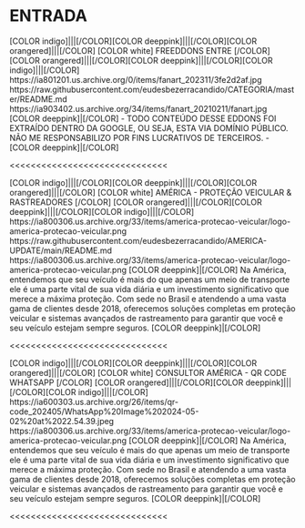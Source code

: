 # ENTRADA






<channels> 
<channel>
<name>[COLOR indigo]|||[/COLOR][COLOR deeppink]|||[/COLOR][COLOR orangered]|||[/COLOR] [COLOR white] FREEDDONS  ENTRE [/COLOR] [COLOR orangered]|||[/COLOR][COLOR deeppink]|||[/COLOR][COLOR indigo]|||[/COLOR]</name>
<thumbnail>https://ia801201.us.archive.org/0/items/fanart_202311/3fe2d2af.jpg</thumbnail>
<externallink>https://raw.githubusercontent.com/eudesbezerracandido/CATEGORIA/master/README.md</externallink>
<fanart>https://ia903402.us.archive.org/34/items/fanart_20210211/fanart.jpg</fanart>
<info>
[COLOR deeppink]|[/COLOR] - TODO CONTEÚDO DESSE EDDONS FOI EXTRAÍDO DENTRO DA GOOGLE, OU SEJA, ESTA VIA DOMÍNIO PÚBLICO. NÃO ME RESPONSABILIZO POR FINS LUCRATIVOS DE TERCEIROS. - [COLOR deeppink]|[/COLOR]</info>
</channel>
</channels>

<<<<<<<<<<<<<<<<<<<<<<<<<<<<<<

<channels> 
<channel>
<name>[COLOR indigo]|||[/COLOR][COLOR deeppink]|||[/COLOR][COLOR orangered]|||[/COLOR] [COLOR white] AMÉRICA - PROTEÇÃO VEICULAR & RASTREADORES [/COLOR] [COLOR orangered]|||[/COLOR][COLOR deeppink]|||[/COLOR][COLOR indigo]|||[/COLOR]</name>
<thumbnail>https://ia800306.us.archive.org/33/items/america-protecao-veicular/logo-america-protecao-veicular.png</thumbnail>
<externallink>https://raw.githubusercontent.com/eudesbezerracandido/AMERICA-UPDATE/main/README.md</externallink>
<fanart>https://ia800306.us.archive.org/33/items/america-protecao-veicular/logo-america-protecao-veicular.png</fanart>
<info>
[COLOR deeppink]|[/COLOR] Na América, entendemos que seu veículo é mais do que apenas um meio de transporte ele é uma parte vital de sua vida diária e um investimento significativo que merece a máxima proteção. Com sede no  Brasil  e atendendo a uma vasta gama de clientes desde 2018, oferecemos soluções completas em proteção veicular e sistemas avançados de rastreamento para garantir que você e seu veículo estejam sempre seguros. [COLOR deeppink]|[/COLOR]</info>
</channel>
</channels>

<<<<<<<<<<<<<<<<<<<<<<<<<<<<<<

<channels> 
<channel>
<name>[COLOR indigo]|||[/COLOR][COLOR deeppink]|||[/COLOR][COLOR orangered]|||[/COLOR] [COLOR white] CONSULTOR AMÉRICA - QR CODE WHATSAPP [/COLOR] [COLOR orangered]|||[/COLOR][COLOR deeppink]|||[/COLOR][COLOR indigo]|||[/COLOR]</name>
<thumbnail>https://ia600303.us.archive.org/26/items/qr-code_202405/WhatsApp%20Image%202024-05-02%20at%2022.54.39.jpeg</thumbnail>
<externallink></externallink>
<fanart>https://ia800306.us.archive.org/33/items/america-protecao-veicular/logo-america-protecao-veicular.png</fanart>
<info>
[COLOR deeppink]|[/COLOR] Na América, entendemos que seu veículo é mais do que apenas um meio de transporte ele é uma parte vital de sua vida diária e um investimento significativo que merece a máxima proteção. Com sede no  Brasil  e atendendo a uma vasta gama de clientes desde 2018, oferecemos soluções completas em proteção veicular e sistemas avançados de rastreamento para garantir que você e seu veículo estejam sempre seguros. [COLOR deeppink]|[/COLOR]</info>
</channel>
</channels>

<<<<<<<<<<<<<<<<<<<<<<<<<<<<<<













 
 
